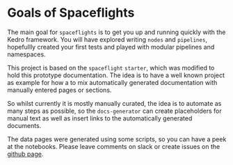 # Goals of Spaceflights

The main goal for `spaceflights` is to get you up and running quickly with the Kedro framework. You will have explored writing `nodes` and `pipelines`, hopefullly created your first tests and played with modular pipelines and namespaces.

This project is based on the `spaceflight` `starter`, which was modified to hold this prototype documentation. The idea is to have a well known project as example for how a to mix automatically generated documentation with manually entered pages or sections. 

So whilst currently it is mostly manually curated, the idea is to automate as many steps as possible, so the `docs-generator` can create placeholders for manual text as well as insert links to the automatically generated documents.

The data pages were generated using some scripts, so you can have a peek at the notebooks. Please leave comments on slack or create issues on the [github page](https://github.com/picklejuicedev/kedro_docs_prototype/issues).

